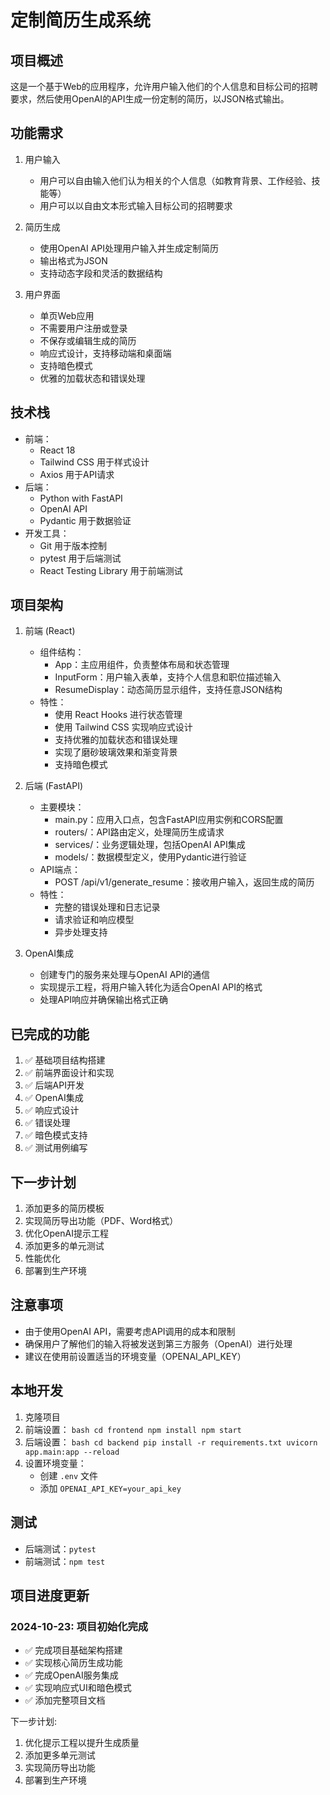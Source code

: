 # 定制简历生成系统

## 项目概述
这是一个基于Web的应用程序，允许用户输入他们的个人信息和目标公司的招聘要求，然后使用OpenAI的API生成一份定制的简历，以JSON格式输出。

## 功能需求

1. 用户输入
   - 用户可以自由输入他们认为相关的个人信息（如教育背景、工作经验、技能等）
   - 用户可以以自由文本形式输入目标公司的招聘要求

2. 简历生成
   - 使用OpenAI API处理用户输入并生成定制简历
   - 输出格式为JSON
   - 支持动态字段和灵活的数据结构

3. 用户界面
   - 单页Web应用
   - 不需要用户注册或登录
   - 不保存或编辑生成的简历
   - 响应式设计，支持移动端和桌面端
   - 支持暗色模式
   - 优雅的加载状态和错误处理

## 技术栈
- 前端：
  - React 18
  - Tailwind CSS 用于样式设计
  - Axios 用于API请求
- 后端：
  - Python with FastAPI
  - OpenAI API
  - Pydantic 用于数据验证
- 开发工具：
  - Git 用于版本控制
  - pytest 用于后端测试
  - React Testing Library 用于前端测试

## 项目架构

1. 前端 (React)
   - 组件结构：
     - App：主应用组件，负责整体布局和状态管理
     - InputForm：用户输入表单，支持个人信息和职位描述输入
     - ResumeDisplay：动态简历显示组件，支持任意JSON结构
   - 特性：
     - 使用 React Hooks 进行状态管理
     - 使用 Tailwind CSS 实现响应式设计
     - 支持优雅的加载状态和错误处理
     - 实现了磨砂玻璃效果和渐变背景
     - 支持暗色模式

2. 后端 (FastAPI)
   - 主要模块：
     - main.py：应用入口点，包含FastAPI应用实例和CORS配置
     - routers/：API路由定义，处理简历生成请求
     - services/：业务逻辑处理，包括OpenAI API集成
     - models/：数据模型定义，使用Pydantic进行验证
   - API端点：
     - POST /api/v1/generate_resume：接收用户输入，返回生成的简历
   - 特性：
     - 完整的错误处理和日志记录
     - 请求验证和响应模型
     - 异步处理支持

3. OpenAI集成
   - 创建专门的服务来处理与OpenAI API的通信
   - 实现提示工程，将用户输入转化为适合OpenAI API的格式
   - 处理API响应并确保输出格式正确

## 已完成的功能
1. ✅ 基础项目结构搭建
2. ✅ 前端界面设计和实现
3. ✅ 后端API开发
4. ✅ OpenAI集成
5. ✅ 响应式设计
6. ✅ 错误处理
7. ✅ 暗色模式支持
8. ✅ 测试用例编写

## 下一步计划
1. 添加更多的简历模板
2. 实现简历导出功能（PDF、Word格式）
3. 优化OpenAI提示工程
4. 添加更多的单元测试
5. 性能优化
6. 部署到生产环境

## 注意事项
- 由于使用OpenAI API，需要考虑API调用的成本和限制
- 确保用户了解他们的输入将被发送到第三方服务（OpenAI）进行处理
- 建议在使用前设置适当的环境变量（OPENAI_API_KEY）

## 本地开发
1. 克隆项目
2. 前端设置：   ```bash
   cd frontend
   npm install
   npm start   ```
3. 后端设置：   ```bash
   cd backend
   pip install -r requirements.txt
   uvicorn app.main:app --reload   ```
4. 设置环境变量：
   - 创建 `.env` 文件
   - 添加 `OPENAI_API_KEY=your_api_key`

## 测试
- 后端测试：`pytest`
- 前端测试：`npm test`

## 项目进度更新

### 2024-10-23: 项目初始化完成
- ✅ 完成项目基础架构搭建
- ✅ 实现核心简历生成功能
- ✅ 完成OpenAI服务集成
- ✅ 实现响应式UI和暗色模式
- ✅ 添加完整项目文档

下一步计划:
1. 优化提示工程以提升生成质量
2. 添加更多单元测试
3. 实现简历导出功能
4. 部署到生产环境
